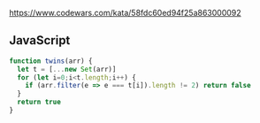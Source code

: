 https://www.codewars.com/kata/58fdc60ed94f25a863000092

## JavaScript
```js
function twins(arr) {
  let t = [...new Set(arr)]
  for (let i=0;i<t.length;i++) {
    if (arr.filter(e => e === t[i]).length != 2) return false
  }
  return true
}
```